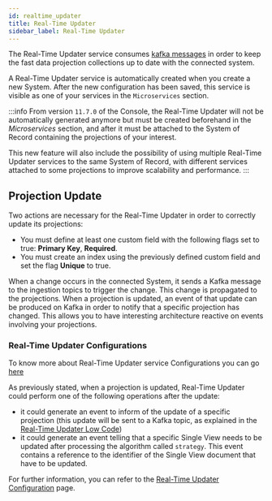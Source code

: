 ```yaml
---
id: realtime_updater
title: Real-Time Updater
sidebar_label: Real-Time Updater
---
```


The Real-Time Updater service consumes [kafka messages](https://kafka.apache.org/intro#intro_concepts_and_terms) in order to keep the fast data projection collections up to date with the connected system.

A Real-Time Updater service is automatically created when you create a new System. After the new configuration has been saved, this service is visible as one of your services in the `Microservices` section.

:::info
From version `11.7.0` of the Console, the Real-Time Updater will not be automatically generated anymore but must be created beforehand in the _Microservices_ section, and after it must be attached to the System of Record containing the projections of your interest.

This new feature will also include the possibility of using multiple Real-Time Updater services to the same System of Record, with different services attached to some projections to improve scalability and performance.
:::

## Projection Update

Two actions are necessary for the Real-Time Updater in order to correctly update its projections:

- You must define at least one custom field with the following flags set to true: **Primary Key**, **Required**.
- You must create an index using the previously defined custom field and set the flag **Unique** to true.

When a change occurs in the connected System, it sends a Kafka message to the ingestion topics to trigger the change. This change is propagated to the projections. When a projection is updated, an event of that update can be produced on Kafka in order to notify that a specific projection has changed. This allows you to have interesting architecture reactive on events involving your projections.

### Real-Time Updater Configurations

To know more about Real-Time Updater service Configurations you can go [here](/fast_data/configuration/realtime-updater/realtime-updater.md)

As previously stated, when a projection is updated, Real-Time Updater could perform one of the following operations after the update:
- it could generate an event to inform of the update of a specific projection (this update will be sent to a Kafka topic, as explained in the [Real-Time Updater Low Code](/fast_data/configuration/realtime-updater/configuration-files.md#kafka-projection-updates-configuration))
- it could generate an event telling that a specific Single View needs to be updated after processing the algorithm called `strategy`. This event contains a reference to the identifier of the Single View document that have to be updated.

For further information, you can refer to the [Real-Time Updater Configuration](/fast_data/configuration/realtime-updater/realtime-updater.md) page.
